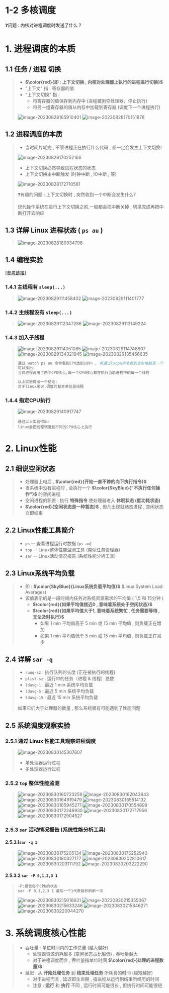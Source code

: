 # 1-2 多核调度

❓问题 : 内核对进程调度时发送了什么 ?

# 1. 进程调度的本质

## 1.1 **任务** / **进程** 切换

>- **$\color{red}{即 : 上下文切换 , 内核对处理器上执行的进程进行切换}$**
>-  "上下文" 指 : 寄存器的值
>- "上下文切换" 指 : 
>   - 将寄存器的值保存到内存中 (进程被剥夺处理器，停止执行)
>   - 将另一组寄存器的值从内存中加载到寄存器 (调度下一个进程执行)
>
>
><img src="./assets/image-20230828165910401.png" alt="image-20230828165910401" />
>
><img src="./assets/image-20230828170151878.png" alt="image-20230828170151878" />

## 1.2 进程调度的本质

>- 当时间片耗完 , 不管进程正在执行什么代码 , 都一定会发生上下文切换! 
>
><img src="./assets/image-20230828170252166.png" alt="image-20230828170252166" />
>
>- 上下文切换必然导致进程状态的状态
>- 上下文切换由中断触发 (时钟中断 , IO中断 , 等)
>
><img src="./assets/image-20230828172710581.png" alt="image-20230828172710581" />
>
>❓有趣的问题 : 上下文切换时 , 突然收到一个中断会发生什么?
>
>现代操作系统在进行上下文切换之前,一般都会把中断关掉 , 切换完成再把中断打开去响应

## 1.3 详解 Linux 进程状态 ( `ps au` )

><img src="./assets/image-20230828180934796.png" alt="image-20230828180934796" />

## 1.4 编程实验

[[参考链接]](https://github.com/WONGZEONJYU/Linux_System_Program/blob/main/1-2.multi-core-scheduling/helloworld.cpp)

### 1.4.1 主线程有 `sleep(...)`

><img src="./assets/image-20230829111458402.png" alt="image-20230829111458402" />
>
><img src="./assets/image-20230829111401777.png" alt="image-20230829111401777" />

### 1.4.2 主线程没有 `sleep(...)`

><img src="./assets/image-20230829112347286.png" alt="image-20230829112347286" />
>
><img src="./assets/image-20230829113149224.png" alt="image-20230829113149224" />

### 1.4.3 加入子线程

><img src="./assets/image-20230829114051085.png" alt="image-20230829114051085" />
>
><img src="./assets/image-20230829114748807.png" alt="image-20230829114748807" />
>
><img src="./assets/image-20230829134321945.png" alt="image-20230829134321945" />
>
><img src="./assets/image-20230829135456635.png" alt="image-20230829135456635" />
>
>```tex
>通过 watch ps au 命令看到CPU达到199% , 再通过lscpu命令看到当前电脑是一个多核CPU
>可以推出:
>当前进程占用了两个CPU核心,每一个CPU核心都在执行当前进程中的每一个线程
>
>以上实验得出一个结论:
>对于linux来说,调度的基本单位是线程
>```

### 1.4.4 指定CPU执行

><img src="./assets/image-20230829140917747.png" alt="image-20230829140917747" />
>
>```
>通过以上实验得出:
>linux会把线程调度到不同的CPU核心上执行
>```

# 2. Linux性能

## 2.1 细说空闲状态

>- 处理器上电后 , **$\color{red}{开始一直不停的向下执行指令}$**
>- 当系统中没有进程时 , 会执行一个 **$\color{SkyBlue}{"不执行任何操作"}$** 的空闲进程
>- 空闲进程的职责 : 执行 **特殊指令** 使处理器进入 **休眠状态 (低功耗状态)**
>- **$\color{red}{空闲状态是一种暂态}$** , 但凡出现就绪态进程 , 空闲状态立即结束

## 2.2 Linux性能工具简介

>- `ps` -- 查看进程运行时数据 (`ps au`)
>- `top` -- Linux整体性能监测工具 (类似任务管理器)
>- `sar` -- Linux活动情况报告 (系统性能分析工具)

## 2.3 Linux系统平均负载

>- 即 : **$\color{SkyBlue}{Linux系统负载平均值}$** (Linux System Load Averages)
>- 该值表示的是一段时间内任务对系统资源需求的平均值 ( 1,5 和 15分钟 )
>   - **$\color{red}{如果平均值接近0 , 意味着系统处于空闲状态}$**
>   - **$\color{red}{如果平均值大于1, 意味着系统繁忙 , 任务需要等待 , 无法及时执行}$**
>     - 如果 1 min 平均值高于 5 min 或 15 min 平均值 , 则负载正在增加
>     - 如果 1 min 平均值低于 5 min 或 15 min 平均值 , 则负载正在减少

## 2.4 详解 `sar -q`

>- `runq-sz` : 执行队列的长度 (正在被执行的线程)
>- `plist-sz` : 运行中的任务（进程 & 线程）总数
>- `ldavg-1` : 最近 1 min 系统平均负载
>- `ldavg-5` : 最近 5 min 系统平均负载
>- `ldavg-15` : 最近 15 min 系统平均负载
>
>如果它们大于处理器的数量 , 那么系统极有可能遇到了性能问题

## 2.5 系统调度观察实验

### 2.5.1 通过 Linux 性能工具观察进程调度

><img src="./assets/image-20230830145307607.png" alt="image-20230830145307607" />
>
>- 单处理器运行过程
>- 多处理器运行过程

### 2.5.2 `top` 整体性能监测

><img src="./assets/image-20230830160723259.png" alt="image-20230830160723259" />
>
><img src="./assets/image-20230830162043843.png" alt="image-20230830162043843" />
>
><img src="./assets/image-20230830164919479.png" alt="image-20230830164919479" />
>
><img src="./assets/image-20230830165514132.png" alt="image-20230830165514132" />
>
><img src="./assets/image-20230830165945271.png" alt="image-20230830165945271" />
>
><img src="./assets/image-20230830170554899.png" alt="image-20230830170554899" />
>
><img src="./assets/image-20230830172246930.png" alt="image-20230830172246930" />
>
><img src="./assets/image-20230830172717956.png" alt="image-20230830172717956" />
>
><img src="./assets/image-20230830172904527.png" alt="image-20230830172904527" />

### 2.5.3 `sar` 活动情况报告 (系统性能分析工具)

#### 2.5.3.1`sar -q 1`

><img src="./assets/image-20230830175205134.png" alt="image-20230830175205134" />
>
><img src="./assets/image-20230830175252940.png" alt="image-20230830175252940" />
>
><img src="./assets/image-20230830180327177.png" alt="image-20230830180327177" />
>
><img src="./assets/image-20230830202810617.png" alt="image-20230830202810617" />
>
><img src="./assets/image-20230830203111792.png" alt="image-20230830203111792" />
>
><img src="./assets/image-20230830203222290.png" alt="image-20230830203222290" />

#### 2.5.3.2 `sar -P 0,1,2,3 1`

>```tex
>-P:报告每个CPU的状态
>sar -P 0,1,2,3 1 最后一个1代表每秒刷新一次
>```
>
><img src="./assets/image-20230830215016631.png" alt="image-20230830215016631" />
>
><img src="./assets/image-20230830215355067.png" alt="image-20230830215355067" />
>
><img src="./assets/image-20230830215633246.png" alt="image-20230830215633246" />
>
><img src="./assets/image-20230830215846271.png" alt="image-20230830215846271" />
>
><img src="./assets/image-20230830220044270.png" alt="image-20230830220044270" />

# 3. 系统调度核心性能

>- 吞吐量 : 单位时间内的工作总量 (越大越好)
>   - 处理器资源消耗越多 (空闲状态占比越低) , 吞吐量越大
>   - 对于进程调度而言 , 吞吐量指单位时间  **$\color{red}{处理的进程数量}$** 
>- 延迟 : 从 **开始处理任务** 到 **结束处理任务** 所耗费的时间 (越短越好)
>   - 对于进程而言 , 延迟即生命期 , 指进程从运行到结束所经历的时间
>   - 注意 : **运行** 和 **执行** 不同 , 运行时间可能很长 , 但执行时间可能很短
>

